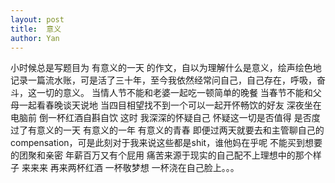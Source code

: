 ```yaml
---
layout: post
title:  意义
author: Yan
---
```



小时候总是写题目为 有意义的一天 的作文，自以为理解什么是意义，绘声绘色地记录一篇流水账，可是活了三十年，至今我依然经常问自己，自己存在，呼吸，奋斗，这一切的意义。
当情人节不能和老婆一起吃一顿简单的晚餐
当春节不能和父母一起看春晚谈天说地
当四目相望找不到一个可以一起开怀畅饮的好友
深夜坐在电脑前 倒一杯红酒自斟自饮
这时 我深深的怀疑自己 怀疑这一切是否值得 是否度过了有意义的一天 有意义的一年 有意义的青春
即便过两天就要去和主管聊自己的compensation，可是此刻对于我来说这些都是shit，谁他妈在乎呢
不能买到想要的团聚和亲密 年薪百万又有个屁用
痛苦来源于现实的自己配不上理想中的那个样子
来来来 再来两杯红酒 一杯敬梦想 一杯浇在自己脸上。。。

